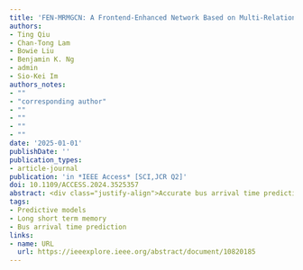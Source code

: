 ```yaml
---
title: 'FEN-MRMGCN: A Frontend-Enhanced Network Based on Multi-Relational Modeling GCN for Bus Arrival Time Prediction'
authors:
- Ting Qiu
- Chan-Tong Lam
- Bowie Liu
- Benjamin K. Ng
- admin
- Sio-Kei Im
authors_notes:
- ""
- "corresponding author"
- ""
- ""
- ""
- ""
date: '2025-01-01'
publishDate: ''
publication_types:
- article-journal
publication: 'in *IEEE Access* [SCI,JCR Q2]'
doi: 10.1109/ACCESS.2024.3525357
abstract: <div class="justify-align">Accurate bus arrival time prediction is crucial for enhancing passenger experience and optimizing smart city transit systems. Existing methods, typically based on single-route, sparse stop data, struggle with the complex spatiotemporal interactions present in dense stop areas and multi-route networks, resulting in lower prediction accuracy. In this paper, we propose a frontend-enhanced time-series prediction network, in which the Multi-Relational Modeling Graph Convolution (MRMGCN) as the frontend-enhanced module, called FEN-MRMGCN. The proposed module captures spatial relationships in dense, multi-route areas by using graph convolution layers based on multi-relational modeling to aggregate spatial information. The network then uses a conventional time-series model to capture temporal dynamics. Our approach effectively combines external factors, such as traffic congestion and weather conditions, particularly in dense bus route areas, thereby significantly enhancing bus arrival time prediction accuracy. Moreover, we compile and analyze a comprehensive dataset comprising passenger flow, traffic conditions, weather information, and arrival times for both densely populated bus stop areas and regular areas in Macao. Experimental results demonstrate that our frontend-enhanced network achieves a reduction in the Mean Absolute Percentage Error (MAPE) by 15.36%, 13.44%, and 19.07% compared to traditional time series forecasting models like CNN, LSTM, and Transformer, respectively. Future research will focus on leveraging additional data sources and exploring advanced graph convolutional architectures to further elevate prediction accuracy.</div>
tags:
- Predictive models
- Long short term memory
- Bus arrival time prediction
links:
- name: URL
  url: https://ieeexplore.ieee.org/abstract/document/10820185
---
```

